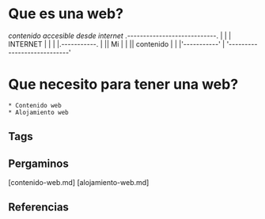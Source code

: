 # Que es una web?

*contenido accesible desde internet*
.----------------------------.
|                            |
|          INTERNET          |
|                            |
|.-----------.               |
||    Mi     |               |
|| contenido |               |
|'-----------'               |
'----------------------------'

# Que necesito para tener una web?
    * Contenido web
    * Alojamiento web

## Tags


## Pergaminos
[contenido-web.md]
[alojamiento-web.md]

## Referencias
